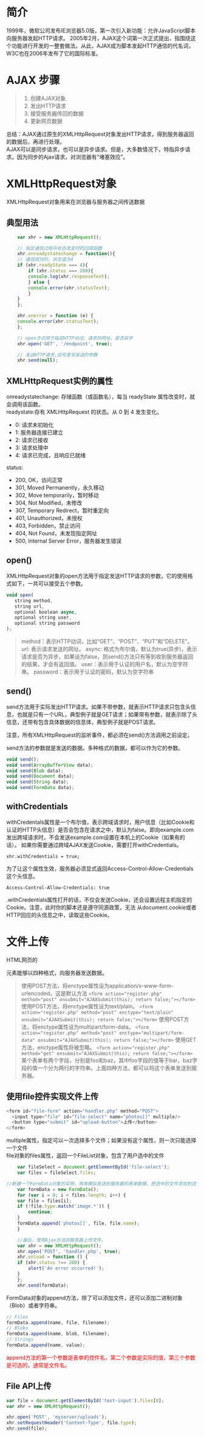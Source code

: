 # 简介
1999年，微软公司发布IE浏览器5.0版，第一次引入新功能：允许JavaScript脚本向服务器发起HTTP请求。
2005年2月，AJAX这个词第一次正式提出，指围绕这个功能进行开发的一整套做法。从此，AJAX成为脚本发起HTTP通信的代名词，W3C也在2006年发布了它的国际标准。   
# AJAX 步骤
> 1. 创建AJAX对象
> 2. 发出HTTP请求
> 3. 接受服务器传回的数据
> 4. 更新网页数据

总结：AJAX通过原生的XMLHttpRequest对象发出HTTP请求，得到服务器返回的数据后，再进行处理。    
AJAX可以是同步请求，也可以是异步请求。但是，大多数情况下，特指异步请求。因为同步的Ajax请求，对浏览器有“堵塞效应”。

# XMLHttpRequest对象
XMLHttpRequest对象用来在浏览器与服务器之间传送数据
## 典型用法
```js
    var xhr = new XMLHttpRequest();

    // 指定通信过程中状态改变时的回调函数
    xhr.onreadystatechange = function(){
    // 通信成功时，状态值为4
    if (xhr.readyState === 4){
        if (xhr.status === 200){
        console.log(xhr.responseText);
        } else {
        console.error(xhr.statusText);
        }
    }
    };

    xhr.onerror = function (e) {
    console.error(xhr.statusText);
    };

    // open方式用于指定HTTP动词、请求的网址、是否异步
    xhr.open('GET', '/endpoint', true);

    // 发送HTTP请求,括号里写发送的参数
    xhr.send(null);
```
## XMLHttpRequest实例的属性
onreadystatechange: 存储函数（或函数名），每当 readyState 属性改变时，就会调用该函数。    
readystate:存有 XMLHttpRequest 的状态。从 0 到 4 发生变化。
- 0: 请求未初始化
- 1: 服务器连接已建立
- 2: 请求已接收
- 3: 请求处理中
- 4: 请求已完成，且响应已就绪

status: 	
- 200, OK，访问正常
- 301, Moved Permanently，永久移动
- 302, Move temporarily，暂时移动
- 304, Not Modified，未修改
- 307, Temporary Redirect，暂时重定向
- 401, Unauthorized，未授权
- 403, Forbidden，禁止访问
- 404, Not Found，未发现指定网址
- 500, Internal Server Error，服务器发生错误
## open()
XMLHttpRequest对象的open方法用于指定发送HTTP请求的参数，它的使用格式如下，一共可以接受五个参数。
```js
void open(
   string method,
   string url,
   optional boolean async,
   optional string user,
   optional string password
);
```
>method：表示HTTP动词，比如“GET”、“POST”、“PUT”和“DELETE”。
>url: 表示请求发送的网址。
>async: 格式为布尔值，默认为true(异步)，表示请求是否为异步。如果设为false，则send()方法只有等到收到服务器返回的结果，才会有返回值。
>user：表示用于认证的用户名，默认为空字符串。
>password：表示用于认证的密码，默认为空字符串
## send()
send方法用于实际发出HTTP请求。如果不带参数，就表示HTTP请求只包含头信息，也就是只有一个URL，典型例子就是GET请求；如果带有参数，就表示除了头信息，还带有包含具体数据的信息体，典型例子就是POST请求。

注意，所有XMLHttpRequest的监听事件，都必须在send()方法调用之前设定。

send方法的参数就是发送的数据。多种格式的数据，都可以作为它的参数。
```js
void send();
void send(ArrayBufferView data);
void send(Blob data);
void send(Document data);
void send(String data);
void send(FormData data);
```
## withCredentials
withCredentals属性是一个布尔值，表示跨域请求时，用户信息（比如Cookie和认证的HTTP头信息）是否会包含在请求之中，默认为false。即向example.com发出跨域请求时，不会发送example.com设置在本机上的Cookie（如果有的话）。
如果你需要通过跨域AJAX发送Cookie，需要打开withCredentials。

    xhr.withCredentials = true;
为了让这个属性生效，服务器必须显式返回Access-Control-Allow-Credentials这个头信息。

    Access-Control-Allow-Credentials: true
.withCredentials属性打开的话，不仅会发送Cookie，还会设置远程主机指定的Cookie。注意，此时你的脚本还是遵守同源政策，无法 从document.cookie或者HTTP回应的头信息之中，读取这些Cookie。

# 文件上传
HTML网页的<form>元素能够以四种格式，向服务器发送数据。
>使用POST方法，将enctype属性设为application/x-www-form-urlencoded，这是默认方法
```<form action="register.php" method="post" onsubmit="AJAXSubmit(this); return false;"></form>```
>使用POST方法，将enctype属性设为text/plain。
```<form action="register.php" method="post" enctype="text/plain" onsubmit="AJAXSubmit(this); return false;"></form>```
>使用POST方法，将enctype属性设为multipart/form-data。
```<form action="register.php" method="post" enctype="multipart/form-data" onsubmit="AJAXSubmit(this); return false;"></form>```
>使用GET方法，enctype属性将被忽略。
```<form action="register.php" method="get" onsubmit="AJAXSubmit(this); return false;"></form>```
某个表单有两个字段，分别是foo和baz，其中foo字段的值等于bar，baz字段的值一个分为两行的字符串。上面四种方法，都可以将这个表单发送到服务器。  

## 使用file控件实现文件上传
```js
<form id="file-form" action="handler.php" method="POST">
  <input type="file" id="file-select" name="photos[]" multiple/>
  <button type="submit" id="upload-button">上传</button>
</form>
```
multiple属性，指定可以一次选择多个文件；如果没有这个属性，则一次只能选择一个文件    
file对象的files属性，返回一个FileList对象，包含了用户选中的文件

```js
    var fileSelect = document.getElementById('file-select');
    var files = fileSelect.files;

//新建一个FormData对象的实例，用来模拟发送到服务器的表单数据，把选中的文件添加到这个对象上面。
    var formData = new FormData();
    for (var i = 0; i < files.length; i++) {
    var file = files[i];
    if (!file.type.match('image.*')) {
        continue;
    }
    formData.append('photos[]', file, file.name);
    }

    //最后，使用Ajax方法向服务器上传文件。
    var xhr = new XMLHttpRequest();
    xhr.open('POST', 'handler.php', true);
    xhr.onload = function () {
    if (xhr.status !== 200) {
        alert('An error occurred!');
    }
    };
    xhr.send(formData);
```
FormData对象的append方法，除了可以添加文件，还可以添加二进制对象（Blob）或者字符串。
```js
// Files
formData.append(name, file, filename);
// Blobs
formData.append(name, blob, filename);
// Strings
formData.append(name, value);    
```
<span style="color:red">append方法的第一个参数是表单的控件名，第二个参数是实际的值，第三个参数是可选的，通常是文件名。</span>
## File API上传
```js
var file = document.getElementById('test-input').files[0];
var xhr = new XMLHttpRequest();

xhr.open('POST', 'myserver/uploads');
xhr.setRequestHeader('Content-Type', file.type);
xhr.send(file);
```